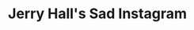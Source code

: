 ---
collection_archive: false
collection_awards: []
collection_category:
  - Lifestyle
  - Conceptual
  - Humor
  - Portraits
  - Color
collection_content: 
collection_cover: https://d1sf55qlb7p6hz.cloudfront.net/jerry-2.jpg
collection_description: >-
  A new personal project that comments on the perception of power and social
  media by juxtaposing notable famous people from the past.
collection_description_alignment: center
collection_exhibition: []
collection_filter: 
collection_hidden: true
collection_meta: Preview of a Work in Progress
collection_press: []
collection_preview:
  - https://d1sf55qlb7p6hz.cloudfront.net/jerry-cover-1.jpg
  - https://d1sf55qlb7p6hz.cloudfront.net/jerry-cover-2.jpg
  - https://d1sf55qlb7p6hz.cloudfront.net/jerry-cover-3.jpg
  - https://d1sf55qlb7p6hz.cloudfront.net/jerry-cover-4.jpg
cover_image: 
date: 
hide_footer: true 
logo: 
navigation_theme: white
slug: Jerry-Halls-Sad-Instagram
theme_color: "#E9DED1"
theme_color_all_works: FFBF6A"
title: Jerry Hall's Sad Instagram
collection_blocks:
  - _bookshop_name: collections/media-row-start
    row_alignment: between
  - _bookshop_name: collections/media-element 
    color: "#F3E3E3"
    image:  https://d1sf55qlb7p6hz.cloudfront.net/jerry-1.jpg
    margin_left: '5'
    margin_right: '0'
    margin_y: '100'
    width: '30'
  - _bookshop_name: collections/media-element 
    color: "#F9EBB7"
    image:  https://d1sf55qlb7p6hz.cloudfront.net/jerry-2.jpg
    margin_left: '5'
    margin_right: '5'
    margin_y: '500'
    width: '50'
  - _bookshop_name: collections/media-row
    row_alignment: between
  - _bookshop_name: collections/media-element 
    color: "#F6E2CF"
    image:  https://d1sf55qlb7p6hz.cloudfront.net/jerry-5.jpg
    margin_left: '10'
    margin_right: '0'
    margin_y: '200'
    width: '40'
  - _bookshop_name: collections/media-element 
    color: "#E5F3F2"
    image:  https://d1sf55qlb7p6hz.cloudfront.net/jerry-6.jpg
    margin_left: '0'
    margin_right: '15'
    margin_y: '500'
    width: '30'
  - _bookshop_name: collections/media-row
    row_alignment: between
  - _bookshop_name: collections/media-element 
    color: "#FADCC1"
    image:  https://d1sf55qlb7p6hz.cloudfront.net/jerry-3.jpg
    margin_left: '30'
    margin_right: '35'
    margin_y: '400'
    width: '33'
  - _bookshop_name: collections/media-row
    row_alignment: between
  - _bookshop_name: collections/media-element 
    color: "#FEEEC7"
    image:  https://d1sf55qlb7p6hz.cloudfront.net/jerry-4.jpg
    margin_left: '15'
    margin_right: '15'
    margin_y: '100'
    width: '70'
  - _bookshop_name: collections/media-row-end
---